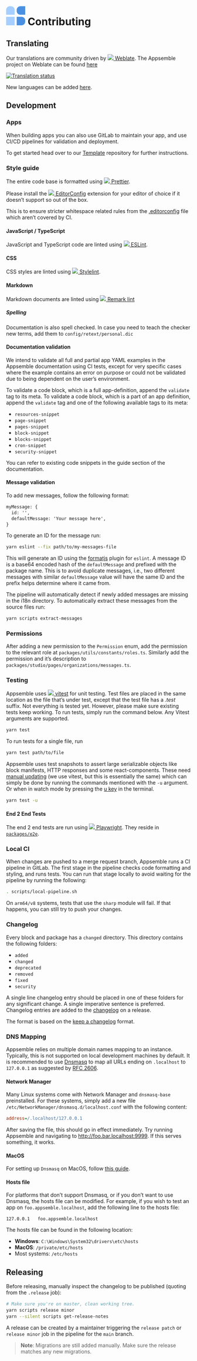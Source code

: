 # ![](config/assets/logo.svg) Contributing

## Translating

Our translations are community driven by
[![](https://hosted.weblate.org/static/logo-16.png) Weblate](https://weblate.org). The Appsemble
project on Weblate can be found [here](https://hosted.weblate.org/engage/appsemble)

[![Translation status](https://hosted.weblate.org/widgets/appsemble/-/appsemble/multi-auto.svg 'Translation status')](https://hosted.weblate.org/engage/appsemble/)

New languages can be added [here](https://hosted.weblate.org/projects/appsemble/appsemble/).

## Development

### Apps

When building apps you can also use GitLab to maintain your app, and use CI/CD pipelines for
validation and deployment.

To get started head over to our [Template](https://gitlab.com/appsemble/apps/template) repository
for further instructions.

### Style guide

The entire code base is formatted using
[![](https://avatars.githubusercontent.com/u/25822731?s=16) Prettier](https://prettier.io).

Please install the
[![](https://avatars.githubusercontent.com/u/1165674?s=16&v=4) EditorConfig](https://editorconfig.org)
extension for your editor of choice if it doesn’t support so out of the box.

This is to ensure stricter whitespace related rules from the
[.editorconfig](https://gitlab.com/appsemble/appsemble/-/blob/main/.editorconfig) file which aren’t
covered by CI.

#### JavaScript / TypeScript

JavaScript and TypeScript code are linted using
[![](https://avatars.githubusercontent.com/u/6019716?s=16) ESLint](https://eslint.org).

#### CSS

CSS styles are linted using
[![](https://avatars.githubusercontent.com/u/10076935?s=16) Stylelint](https://stylelint.io).

#### Markdown

Markdown documents are linted using
[![](https://avatars.githubusercontent.com/u/16309564?s=16) Remark lint](https://github.com/remarkjs/remark-lint)

##### Spelling

Documentation is also spell checked. In case you need to teach the checker new terms, add them to
`config/retext/personal.dic`

#### Documentation validation

We intend to validate all full and partial app YAML examples in the Appsemble documentation using CI
tests, except for very specific cases where the example contains an error on purpose or could not be
validated due to being dependent on the user’s environment.

To validate a code block, which is a full app-definition, append the `validate` tag to its meta. To
validate a code block, which is a part of an app definition, append the `validate` tag and one of
the following available tags to its meta:

- `resources-snippet`
- `page-snippet`
- `pages-snippet`
- `block-snippet`
- `blocks-snippet`
- `cron-snippet`
- `security-snippet`

You can refer to existing code snippets in the guide section of the documentation.

#### Message validation

To add new messages, follow the following format:

```
myMessage: {
  id: '',
  defaultMessage: 'Your message here',
}
```

To generate an ID for the message run:

```sh
yarn eslint --fix path/to/my-messages-file
```

This will generate an ID using the [formatjs](https://formatjs.io/docs/tooling/linter/) plugin for
`eslint`. A message ID is a base64 encoded hash of the `defaultMessage` and prefixed with the
package name. This is to avoid duplicate messages, i.e., two different messages with similar
`defaultMessage` value will have the same ID and the prefix helps determine where it came from.

The pipeline will automatically detect if newly added messages are missing in the i18n directory. To
automatically extract these messages from the source files run:

```sh
yarn scripts extract-messages
```

### Permissions

After adding a new permission to the `Permission` enum, add the permission to the relevant role at
`packages/utils/constants/roles.ts`. Similarly add the permission and it’s description to
`packages/studio/pages/organizations/messages.ts`.

### Testing

Appsemble uses
[![](https://avatars.githubusercontent.com/u/95747107?s=16&v=4) vitest](https://vitest.dev/) for
unit testing. Test files are placed in the same location as the file that’s under test, except that
the test file has a _.test_ suffix. Not everything is tested yet. However, please make sure existing
tests keep working. To run tests, simply run the command below. Any Vitest arguments are supported.

```sh
yarn test
```

To run tests for a single file, run

```sh
yarn test path/to/file
```

Appsemble uses test snapshots to assert large serializable objects like block manifests, HTTP
responses and some react-components. These need
[manual updating](https://jestjs.io/docs/snapshot-testing#are-snapshots-written-automatically-on-continuous-integration-ci-systems)
(we use vitest, but this is essentially the same) which can simply be done by running the commands
mentioned with the `-u` argument. Or when in watch mode by pressing the
[u key](https://vitest.dev/guide/snapshot.html#updating-snapshots) in the terminal.

```sh
yarn test -u
```

#### End 2 End Tests

The end 2 end tests are run using
[![](https://avatars.githubusercontent.com/u/89237858?s=16) Playwright](https://playwright.dev).
They reside in [`packages/e2e`](packages/e2e).

### Local CI

When changes are pushed to a merge request branch, Appsemble runs a CI pipeline in GitLab. The first
stage in the pipeline checks code formatting and styling, and runs tests. You can run that stage
locally to avoid waiting for the pipeline by running the following:

```bash
. scripts/local-pipeline.sh
```

On `arm64/v8` systems, tests that use the `sharp` module will fail. If that happens, you can still
try to push your changes.

### Changelog

Every block and package has a `changed` directory. This directory contains the following folders:

- `added`
- `changed`
- `deprecated`
- `removed`
- `fixed`
- `security`

A single line changelog entry should be placed in one of these folders for any significant change. A
single imperative sentence is preferred. Changelog entries are added to the
[changelog](CHANGELOG.md) on a release.

The format is based on the [keep a changelog] format.

### DNS Mapping

Appsemble relies on multiple domain names mapping to an instance. Typically, this is not supported
on local development machines by default. It is recommended to use [Dnsmasq] to map all URLs ending
on `.localhost` to `127.0.0.1` as suggested by [RFC 2606].

#### Network Manager

Many Linux systems come with Network Manager and `dnsmasq-base` preinstalled. For these systems,
simply add a new file `/etc/NetworkManager/dnsmasq.d/localhost.conf` with the following content:

```ini
address=/.localhost/127.0.0.1
```

After saving the file, this should go in effect immediately. Try running Appsemble and navigating to
<http://foo.bar.localhost:9999>. If this serves something, it works.

#### MacOS

For setting up `Dnsmasq` on MacOS, follow
[this guide](https://medium.com/@kharysharpe/caf767157e43).

#### Hosts file

For platforms that don’t support Dnsmasq, or if you don’t want to use Dnsmasq, the hosts file can be
modified. For example, if you wish to test an app on `foo.appsemble.localhost`, add the following
line to the hosts file:

```
127.0.0.1	foo.appsemble.localhost
```

The hosts file can be found in the following location:

- **Windows**: `C:\Windows\System32\drivers\etc\hosts`
- **MacOS**: `/private/etc/hosts`
- Most systems: `/etc/hosts`

## Releasing

Before releasing, manually inspect the changelog to be published (quoting from the `.release` job):

```sh
# Make sure you're on master, clean working tree.
yarn scripts release minor
yarn --silent scripts get-release-notes
```

A release can be created by a maintainer triggering the `release patch` or `release minor` job in
the pipeline for the `main` branch.

> **Note**: Migrations are still added manually. Make sure the release matches any new migrations.

[dnsmasq]: http://www.thekelleys.org.uk/dnsmasq/doc.html
[keep a changelog]: https://keepachangelog.com/en/1.0.0
[rfc 2606]: https://tools.ietf.org/html/rfc2606
